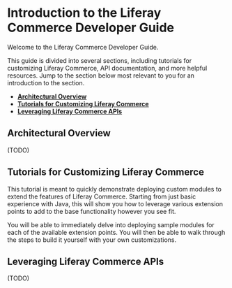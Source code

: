 # Introduction to the Liferay Commerce Developer Guide

Welcome to the Liferay Commerce Developer Guide.

This guide is divided into several sections, including tutorials for customizing Liferay Commerce, API documentation, and more helpful resources. Jump to the section below most relevant to you for an introduction to the section.

* [**Architectural Overview**](#architectural-overview)
* [**Tutorials for Customizing Liferay Commerce**](#tutorials-for-customizing-liferay-commerce)
* [**Leveraging Liferay Commerce APIs**](#leveraging-liferay-commerce-apis)

## Architectural Overview

(TODO)

## Tutorials for Customizing Liferay Commerce

This tutorial is meant to quickly demonstrate deploying custom modules to extend the features of Liferay Commerce. Starting from just basic experience with Java, this will show you how to leverage various extension points to add to the base functionality however you see fit.

You will be able to immediately delve into deploying sample modules for each of the available extension points. You will then be able to walk through the steps to build it yourself with your own customizations.

## Leveraging Liferay Commerce APIs

(TODO)
